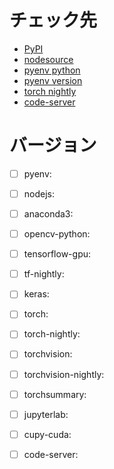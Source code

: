 # チェック先
- [PyPI](https://pypi.org/)
- [nodesource](https://github.com/nodesource/distributions#debinstall)
- [pyenv python](https://github.com/pyenv/pyenv/tree/master/plugins/python-build/share/python-build)
- [pyenv version](https://github.com/pyenv/pyenv/releases)
- [torch nightly](https://download.pytorch.org/whl/nightly/cu110/torch_nightly.html)
- [code-server](https://github.com/cdr/code-server)

# バージョン
- [ ] pyenv: 
- [ ] nodejs: 
- [ ] anaconda3: 
- [ ] opencv-python: 
- [ ] tensorflow-gpu: 
- [ ] tf-nightly: 
- [ ] keras: 
- [ ] torch: 
- [ ] torch-nightly: 
- [ ] torchvision: 
- [ ] torchvision-nightly: 
- [ ] torchsummary: 
- [ ] jupyterlab: 
- [ ] cupy-cuda: 
- [ ] code-server: 
  